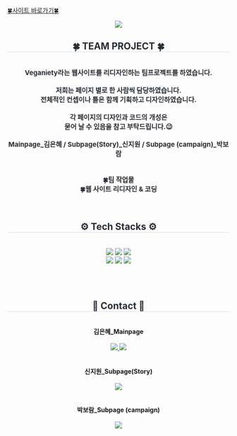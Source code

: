 [🍀사이트 바로가기🍀](https://veganiety.vercel.app/)
<br>

<div align= "center">
    <img src="https://capsule-render.vercel.app/api?type=cylinder&color=26ee3a&height=120&text=VEGANIETY%20(Website%20Redesign)&animation=&fontColor=000000&fontSize=40" />
    </div>
    <div align= "center"> 
    <h2 style="border-bottom: 1px solid #d8dee4; color: #282d33;">🍀 TEAM PROJECT 🍀</h2> <br> 
    <div style="font-weight: 700; font-size: 15px; text-align: center; color: #282d33;"> Veganiety라는 웹사이트를 리디자인하는 팀프로젝트를 하였습니다.<br><br>저희는 페이지 별로 한 사람씩 담당하였습니다.<br>전체적인 컨셉이나 틀은 함께 기획하고 디자인하였습니다.<br><br>각 페이지의 디자인과 코드의 개성은<br> 묻어 날 수 있음을 참고 부탁드립니다.😉<br><br>Mainpage_김은혜 / Subpage(Story)_신지원 / Subpage (campaign)_박보람<br><br><br>🍀팀 작업물<br>🍀웹 사이트 리디자인 & 코딩 </div> 
    </div><br><br>
    <div align= "center">
    <h2 style="border-bottom: 1px solid #d8dee4; color: #282d33;"> ⚙️ Tech Stacks ⚙️</h2> <br> 
    <div style="margin: 0 auto; text-align: center;" align= "center"> <img src="https://img.shields.io/badge/jQuery-0769AD?style=for-the-badge&logo=jQuery&logoColor=white">
          <img src="https://img.shields.io/badge/Javascript-F7DF1E?style=for-the-badge&logo=Javascript&logoColor=white">
          <img src="https://img.shields.io/badge/CSS3-1572B6?style=for-the-badge&logo=CSS3&logoColor=white"><br>
          <img src="https://img.shields.io/badge/HTML5-E34F26?style=for-the-badge&logo=HTML5&logoColor=white">
          <img src="https://img.shields.io/badge/Vercel-000000?style=for-the-badge&logo=Vercel&logoColor=white">
          <img src="https://img.shields.io/badge/Github-181717?style=for-the-badge&logo=Github&logoColor=white">
          </div>
    </div><br><br><br>
    <div align= "center">
    <h2 style="border-bottom: 1px solid #d8dee4; color: #282d33;"> 📧 Contact 📧</h2> <br> 
    <div align= "center"> <div><b>김은혜_Mainpage<b></div><br><a href=mailto:eunh5348@gmail.com> <img src="https://img.shields.io/badge/Gmail-EA4335?style=for-the-badge&logo=Gmail&logoColor=white&link=mailto:eunh5348@gmail.com"> </a>
         <a href=https://www.instagram.com/monnya_mon?igsh=ODQ3NDFlb3hrNW1r&utm_source=qr> <img src="https://img.shields.io/badge/Instagram-E4405F?style=for-the-badge&logo=Instagram&logoColor=white&link=https://www.instagram.com/monnya_mon?igsh=ODQ3NDFlb3hrNW1r&utm_source=qr"> </a>
          </div><br><br><div><b>신지원_Subpage(Story)<b></div><br><a href=mailto:onlyone1838@gmail.com> <img src="https://img.shields.io/badge/Gmail-EA4335?style=for-the-badge&logo=Gmail&logoColor=white&link=mailto:onlyone1838@gmail.com"> </a><br><br><br><div><b>박보람_Subpage (campaign)<b></div><br>
          <a href=mailto:lovelybr0903@gmail.com> <img src="https://img.shields.io/badge/Gmail-EA4335?style=for-the-badge&logo=Gmail&logoColor=white&link=mailto:lovelybr0903@gmail.com"> </a>
    <div align= "center">  </div> 
    </div>
